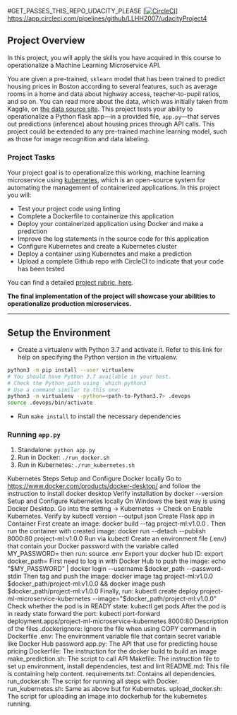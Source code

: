 #GET_PASSES_THIS_REPO_UDACITY_PLEASE
[[![CircleCI](https://circleci.com/gh/circleci/circleci-docs.svg?style=svg)](https://circleci.com/gh/circleci/circleci-docs)]
https://app.circleci.com/pipelines/github/LLHH2007/udacityProject4

## Project Overview

In this project, you will apply the skills you have acquired in this course to operationalize a Machine Learning Microservice API. 

You are given a pre-trained, `sklearn` model that has been trained to predict housing prices in Boston according to several features, such as average rooms in a home and data about highway access, teacher-to-pupil ratios, and so on. You can read more about the data, which was initially taken from Kaggle, on [the data source site](https://www.kaggle.com/c/boston-housing). This project tests your ability to operationalize a Python flask app—in a provided file, `app.py`—that serves out predictions (inference) about housing prices through API calls. This project could be extended to any pre-trained machine learning model, such as those for image recognition and data labeling.

### Project Tasks

Your project goal is to operationalize this working, machine learning microservice using [kubernetes](https://kubernetes.io/), which is an open-source system for automating the management of containerized applications. In this project you will:
* Test your project code using linting
* Complete a Dockerfile to containerize this application
* Deploy your containerized application using Docker and make a prediction
* Improve the log statements in the source code for this application
* Configure Kubernetes and create a Kubernetes cluster
* Deploy a container using Kubernetes and make a prediction
* Upload a complete Github repo with CircleCI to indicate that your code has been tested

You can find a detailed [project rubric, here](https://review.udacity.com/#!/rubrics/2576/view).

**The final implementation of the project will showcase your abilities to operationalize production microservices.**

---

## Setup the Environment

* Create a virtualenv with Python 3.7 and activate it. Refer to this link for help on specifying the Python version in the virtualenv. 
```bash
python3 -m pip install --user virtualenv
# You should have Python 3.7 available in your host. 
# Check the Python path using `which python3`
# Use a command similar to this one:
python3 -m virtualenv --python=<path-to-Python3.7> .devops
source .devops/bin/activate
```
* Run `make install` to install the necessary dependencies

### Running `app.py`

1. Standalone:  `python app.py`
2. Run in Docker:  `./run_docker.sh`
3. Run in Kubernetes:  `./run_kubernetes.sh`

Kubernetes Steps
Setup and Configure Docker locally
Go to https://www.docker.com/products/docker-desktop/ and follow the instruction to install docker desktop
Verify installation by docker --version
Setup and Configure Kubernetes locally
On Windows the best way is using Docker Desktop. Go into the setting -> Kubernetes -> Check on Enable Kubernetes.
Verify by kubectl version --output json
Create Flask app in Container
First create an image: docker build --tag project-ml:v1.0.0 .
Then run the container with created image: docker run --detach --publish 8000:80 project-ml:v1.0.0
Run via kubectl
Create an environment file (.env) that contain your Docker password with the variable called MY_PASSWORD= then run: source .env
Export your docker hub ID: export docker_path=<your-docker-hub-id>
First need to log in with Docker Hub to push the image: echo "$MY_PASSWORD" | docker login --username $docker_path --password-stdin
Then tag and push the image: docker image tag project-ml:v1.0.0 $docker_path/project-ml:v1.0.0 && docker image push $docker_path/project-ml:v1.0.0
Finally, run: kubectl create deploy project-ml-microservice-kubernetes --image="$docker_path/project-ml:v1.0.0"
Check whether the pod is in READY state: kubectl get pods
After the pod is in ready state forward the port: kubectl port-forward deployment.apps/project-ml-microservice-kubernetes 8000:80
Description of the files
.dockerignore: Ignore the file when using COPY command in Dockerfile
.env: The environment variable file that contain secret variable like Docker Hub password
app.py: The API that use for predicting house pricing
Dockerfile: The instruction for the docker build to build an image
make_prediction.sh: The script to call API
Makefile: The instruction file to set up environment, install dependencies, test and lint
README.md: This file is containing help content.
requirements.txt: Contains all dependencies.
run_docker.sh: The script for running all steps with Docker.
run_kubernetes.sh: Same as above but for Kubernetes.
upload_docker.sh: The script for uploading an image into dockerhub for the kubernetes running.
